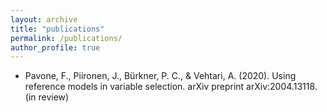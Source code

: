 ```yaml
---
layout: archive
title: "publications"
permalink: /publications/
author_profile: true
---
```


- Pavone, F., Piironen, J., Bürkner, P. C., & Vehtari, A. (2020). Using reference models in variable selection. arXiv preprint arXiv:2004.13118. (in review)